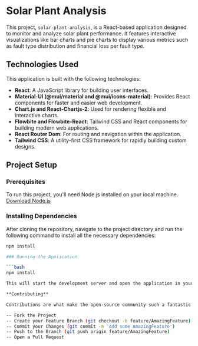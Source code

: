 # Solar Plant Analysis

This project, `solar-plant-analysis`, is a React-based application designed to monitor and analyze solar plant performance. It features interactive visualizations like bar charts and pie charts to display various metrics such as fault type distribution and financial loss per fault type.

## Technologies Used

This application is built with the following technologies:

- **React**: A JavaScript library for building user interfaces.
- **Material-UI (@mui/material and @mui/icons-material)**: Provides React components for faster and easier web development.
- **Chart.js and React-Chartjs-2**: Used for rendering flexible and interactive charts.
- **Flowbite and Flowbite-React**: Tailwind CSS and React components for building modern web applications.
- **React Router Dom**: For routing and navigation within the application.
- **Tailwind CSS**: A utility-first CSS framework for rapidly building custom designs.

## Project Setup

### Prerequisites

To run this project, you'll need Node.js installed on your local machine. [Download Node.js](https://nodejs.org/)

### Installing Dependencies

After cloning the repository, navigate to the project directory and run the following command to install all the necessary dependencies:

```bash
npm install

### Running the Application

```bash
npm install

This will start the development server and open the application in your default web browser. The application should be available at http://localhost:3000.

**Contributing**

Contributions are what make the open-source community such a fantastic place to learn, inspire, and create. Any contributions you make are greatly appreciated.

-- Fork the Project
-- Create your Feature Branch (git checkout -b feature/AmazingFeature)
-- Commit your Changes (git commit -m 'Add some AmazingFeature')
-- Push to the Branch (git push origin feature/AmazingFeature)
-- Open a Pull Request

